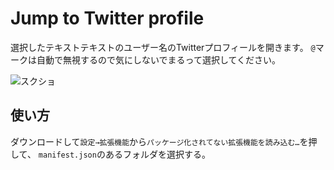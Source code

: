 # Jump to Twitter profile
選択したテキストテキストのユーザー名のTwitterプロフィールを開きます。
`@`マークは自動で無視するので気にしないでまるって選択してください。

![スクショ](http://endaaman.me/files/jump_to_twitter_profile.png)

## 使い方

ダウンロードして`設定→拡張機能`から`パッケージ化されてない拡張機能を読み込む…`を押して、
`manifest.json`のあるフォルダを選択する。
